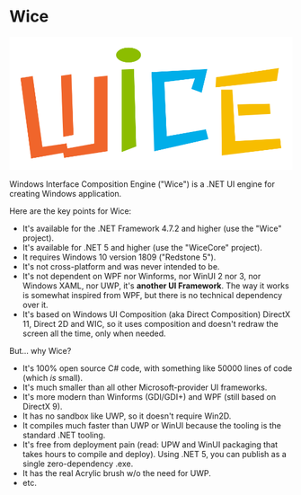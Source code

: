 # Wice

![Wice](Assets/wice_color.svg)

Windows Interface Composition Engine ("Wice") is a .NET UI engine for creating Windows application.

Here are the key points for Wice:

* It's available for the .NET Framework 4.7.2 and higher (use the "Wice" project).
* It's available for .NET 5 and higher (use the "WiceCore" project).
* It requires Windows 10 version 1809 ("Redstone 5").
* It's not cross-platform and was never intended to be.
* It's not dependent on WPF nor Winforms, nor WinUI 2 nor 3, nor Windows XAML, nor UWP, it's **another UI Framework**. The way it works is somewhat inspired from WPF, but there is no technical dependency over it.
* It's based on Windows UI Composition (aka Direct Composition) DirectX 11, Direct 2D and WIC, so it uses composition and doesn't redraw the screen all the time, only when needed.

But... why Wice?

* It's 100% open source C# code, with something like 50000 lines of code (which *is* small).
* It's much smaller than all other Microsoft-provider UI frameworks.
* It's more modern than Winforms (GDI/GDI+) and WPF (still based on DirectX 9).
* It has no sandbox like UWP, so it doesn't require Win2D.
* It compiles much faster than UWP or WinUI because the tooling is the standard .NET tooling.
* It's free from deployment pain (read: UPW and WinUI packaging that takes hours to compile and deploy). Using .NET 5, you can publish as a single zero-dependency .exe.
* It has the real Acrylic brush w/o the need for UWP.
* etc.

